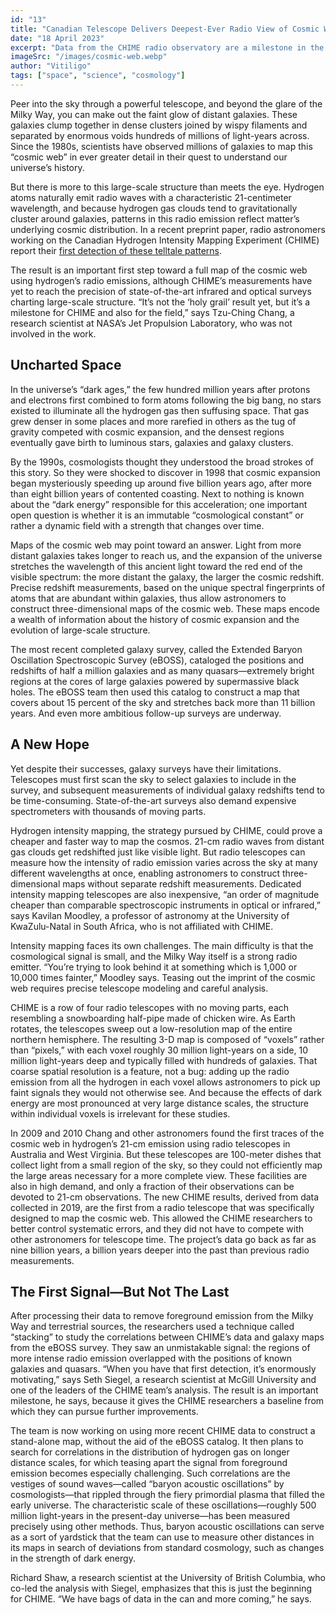 ```yaml
---
id: "13"
title: "Canadian Telescope Delivers Deepest-Ever Radio View of Cosmic Web"
date: "18 April 2023"
excerpt: "Data from the CHIME radio observatory are a milestone in the quest to discover the hidden origins of universal structure"
imageSrc: "/images/cosmic-web.webp"
author: "Vitiligo"
tags: ["space", "science", "cosmology"]
---
```


Peer into the sky through a powerful telescope, and beyond the glare of the Milky Way, you can make out the faint glow of distant galaxies. These galaxies clump together in dense clusters joined by wispy filaments and separated by enormous voids hundreds of millions of light-years across. Since the 1980s, scientists have observed millions of galaxies to map this “cosmic web” in ever greater detail in their quest to understand our universe’s history.

But there is more to this large-scale structure than meets the eye. Hydrogen atoms naturally emit radio waves with a characteristic 21-centimeter wavelength, and because hydrogen gas clouds tend to gravitationally cluster around galaxies, patterns in this radio emission reflect matter’s underlying cosmic distribution. In a recent preprint paper, radio astronomers working on the Canadian Hydrogen Intensity Mapping Experiment (CHIME) report their [first detection of these telltale patterns](https://arxiv.org/abs/2202.01242).

The result is an important first step toward a full map of the cosmic web using hydrogen’s radio emissions, although CHIME’s measurements have yet to reach the precision of state-of-the-art infrared and optical surveys charting large-scale structure. “It’s not the ‘holy grail’ result yet, but it’s a milestone for CHIME and also for the field,” says Tzu-Ching Chang, a research scientist at NASA’s Jet Propulsion Laboratory, who was not involved in the work.

## Uncharted Space

In the universe’s “dark ages,” the few hundred million years after protons and electrons first combined to form atoms following the big bang, no stars existed to illuminate all the hydrogen gas then suffusing space. That gas grew denser in some places and more rarefied in others as the tug of gravity competed with cosmic expansion, and the densest regions eventually gave birth to luminous stars, galaxies and galaxy clusters.

By the 1990s, cosmologists thought they understood the broad strokes of this story. So they were shocked to discover in 1998 that cosmic expansion began mysteriously speeding up around five billion years ago, after more than eight billion years of contented coasting. Next to nothing is known about the “dark energy” responsible for this acceleration; one important open question is whether it is an immutable “cosmological constant” or rather a dynamic field with a strength that changes over time.

Maps of the cosmic web may point toward an answer. Light from more distant galaxies takes longer to reach us, and the expansion of the universe stretches the wavelength of this ancient light toward the red end of the visible spectrum: the more distant the galaxy, the larger the cosmic redshift. Precise redshift measurements, based on the unique spectral fingerprints of atoms that are abundant within galaxies, thus allow astronomers to construct three-dimensional maps of the cosmic web. These maps encode a wealth of information about the history of cosmic expansion and the evolution of large-scale structure.

The most recent completed galaxy survey, called the Extended Baryon Oscillation Spectroscopic Survey (eBOSS), cataloged the positions and redshifts of half a million galaxies and as many quasars—extremely bright regions at the cores of large galaxies powered by supermassive black holes. The eBOSS team then used this catalog to construct a map that covers about 15 percent of the sky and stretches back more than 11 billion years. And even more ambitious follow-up surveys are underway.

## A New Hope

Yet despite their successes, galaxy surveys have their limitations. Telescopes must first scan the sky to select galaxies to include in the survey, and subsequent measurements of individual galaxy redshifts tend to be time-consuming. State-of-the-art surveys also demand expensive spectrometers with thousands of moving parts.

Hydrogen intensity mapping, the strategy pursued by CHIME, could prove a cheaper and faster way to map the cosmos. 21-cm radio waves from distant gas clouds get redshifted just like visible light. But radio telescopes can measure how the intensity of radio emission varies across the sky at many different wavelengths at once, enabling astronomers to construct three-dimensional maps without separate redshift measurements. Dedicated intensity mapping telescopes are also inexpensive, “an order of magnitude cheaper than comparable spectroscopic instruments in optical or infrared,” says Kavilan Moodley, a professor of astronomy at the University of KwaZulu-Natal in South Africa, who is not affiliated with CHIME.

Intensity mapping faces its own challenges. The main difficulty is that the cosmological signal is small, and the Milky Way itself is a strong radio emitter. “You’re trying to look behind it at something which is 1,000 or 10,000 times fainter,” Moodley says. Teasing out the imprint of the cosmic web requires precise telescope modeling and careful analysis.

CHIME is a row of four radio telescopes with no moving parts, each resembling a snowboarding half-pipe made of chicken wire. As Earth rotates, the telescopes sweep out a low-resolution map of the entire northern hemisphere. The resulting 3-D map is composed of “voxels” rather than “pixels,” with each voxel roughly 30 million light-years on a side, 10 million light-years deep and typically filled with hundreds of galaxies. That coarse spatial resolution is a feature, not a bug: adding up the radio emission from all the hydrogen in each voxel allows astronomers to pick up faint signals they would not otherwise see. And because the effects of dark energy are most pronounced at very large distance scales, the structure within individual voxels is irrelevant for these studies.

In 2009 and 2010 Chang and other astronomers found the first traces of the cosmic web in hydrogen’s 21-cm emission using radio telescopes in Australia and West Virginia. But these telescopes are 100-meter dishes that collect light from a small region of the sky, so they could not efficiently map the large areas necessary for a more complete view. These facilities are also in high demand, and only a fraction of their observations can be devoted to 21-cm observations. The new CHIME results, derived from data collected in 2019, are the first from a radio telescope that was specifically designed to map the cosmic web. This allowed the CHIME researchers to better control systematic errors, and they did not have to compete with other astronomers for telescope time. The project’s data go back as far as nine billion years, a billion years deeper into the past than previous radio measurements.

## The First Signal—But Not The Last

After processing their data to remove foreground emission from the Milky Way and terrestrial sources, the researchers used a technique called “stacking” to study the correlations between CHIME’s data and galaxy maps from the eBOSS survey. They saw an unmistakable signal: the regions of more intense radio emission overlapped with the positions of known galaxies and quasars. “When you have that first detection, it’s enormously motivating,” says Seth Siegel, a research scientist at McGill University and one of the leaders of the CHIME team’s analysis. The result is an important milestone, he says, because it gives the CHIME researchers a baseline from which they can pursue further improvements.

The team is now working on using more recent CHIME data to construct a stand-alone map, without the aid of the eBOSS catalog. It then plans to search for correlations in the distribution of hydrogen gas on longer distance scales, for which teasing apart the signal from foreground emission becomes especially challenging. Such correlations are the vestiges of sound waves—called “baryon acoustic oscillations” by cosmologists—that rippled through the fiery primordial plasma that filled the early universe. The characteristic scale of these oscillations—roughly 500 million light-years in the present-day universe—has been measured precisely using other methods. Thus, baryon acoustic oscillations can serve as a sort of yardstick that the team can use to measure other distances in its maps in search of deviations from standard cosmology, such as changes in the strength of dark energy.

Richard Shaw, a research scientist at the University of British Columbia, who co-led the analysis with Siegel, emphasizes that this is just the beginning for CHIME. “We have bags of data in the can and more coming,” he says.
